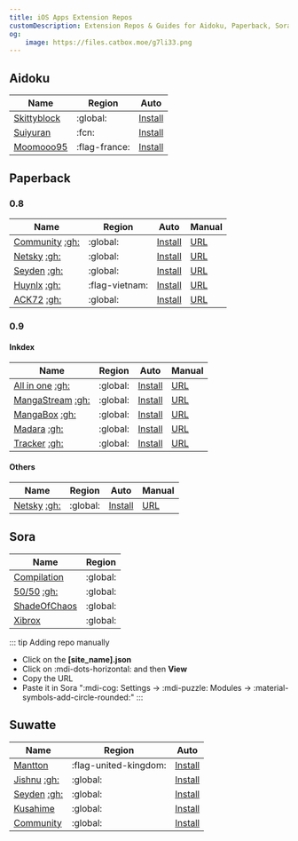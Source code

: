 ```yaml
---
title: iOS Apps Extension Repos
customDescription: Extension Repos & Guides for Aidoku, Paperback, Sora & Suwatte
og:
    image: https://files.catbox.moe/g7li33.png
---
```



<GradientCard title="Extension Repos" description="iOS Apps Extension Repos & Guides" theme="turquoise" variant="thin"/>

## Aidoku

| Name | Region | Auto |
| - | - | - |
| [Skittyblock](https://github.com/Skittyblock/aidoku-community-sources) | :global: | [Install](https://aidoku.app/add-source-list/?url=https://raw.githubusercontent.com/Skittyblock/aidoku-community-sources/gh-pages/) |
| [Suiyuran](https://github.com/suiyuran/aidoku-zh-sources) | :fcn: | [Install](https://aidoku.app/add-source-list/?url=https://raw.githubusercontent.com/suiyuran/aidoku-zh-sources/main/public/) |
| [Moomooo95](https://github.com/Moomooo95/aidoku-french-sources) | :flag-france: | [Install](https://aidoku.app/add-source-list/?url=https://raw.githubusercontent.com/Moomooo95/aidoku-french-sources/gh-pages/) |


## Paperback

### 0.8

| Name | Region | Auto | Manual |
| - | - | - | - |
| [Community](https://thenetsky.github.io/community-extensions/0.8/) [:gh:](https://github.com/TheNetsky/community-extensions) | :global: | [Install](paperback://addRepo?displayName=Paperback%20Community%20Extensions%20(0.8)&url=https%3A%2F%2Fthenetsky.github.io%2Fcommunity-extensions%2F0.8) | [URL](https://thenetsky.github.io/community-extensions/0.8) |
| [Netsky](https://thenetsky.github.io/netskys-extensions/0.8/) [:gh:](https://github.com/TheNetsky/netskys-extensions) | :global: | [Install](paperback://addRepo?displayName=Netsky%27s%20Extensions%20(0.8)&url=https%3A%2F%2Fthenetsky.github.io%2Fnetskys-extensions%2F0.8) | [URL](https://thenetsky.github.io/netskys-extensions/0.8/) |
| [Seyden](https://seyden.github.io/extensions-generic-0.8/mangastream/) [:gh:](https://github.com/Seyden/extensions-generic-0.8) | :global: | [Install](paperback://addRepo?displayName=MangaStream%20Generic%20(0.8)&url=https%3A%2F%2Fseyden.github.io%2Fextensions-generic-0.8%2Fmangastream) | [URL](https://seyden.github.io/extensions-generic-0.8/mangastream) |
| [Huynlx](https://huynlx.github.io/Extensions-Viet/) [:gh:](https://github.com/huynlx/Extensions-Viet) | :flag-vietnam: | [Install](https://paperback.moe/addRepo/?name=Vietnamese+Extensions+created+by+L%C3%8A+T%C3%94N+GI%E1%BA%A2&url=https%3A%2F%2Fhuynlx.github.io%2FExtensions-Viet%2F) | [URL](https://huynlx.github.io/Extensions-Viet/) |
| [ACK72](https://ack72.github.io/kavya-paperback/) [:gh:](https://github.com/ACK72/kavya-paperback) | :global: | [Install](paperback://addRepo?displayName=ACK72%27s%20Extensions&url=https%3A%2F%2Fack72.github.io%2Fkavya-paperback) | [URL](https://ack72.github.io/kavya-paperback) |

### 0.9

#### Inkdex

| Name | Region | Auto | Manual |
| - | - | - | - |
| [All in one](https://inkdex.github.io/) [:gh:](https://github.com/inkdex/extensions) | :global: | [Install](paperback://addRepo?displayName=Inkdex%20Extensions%20(0.9)&url=https%3A%2F%2Finkdex.github.io%2Fextensions%2F0.9%2Fstable) | [URL](https://inkdex.github.io/extensions/0.9/stable) |
| [MangaStream](https://inkdex.github.io/mangastream-extensions/0.9/stable/) [:gh:](https://inkdex.github.io/mangastream-extensions/0.9/stable/) | :global: | [Install](paperback://addRepo?displayName=MangaStream%20Extensions%20(0.9)&url=https://inkdex.github.io/mangastream-extensions/0.9/stable) | [URL](https://inkdex.github.io/mangastream-extensions/0.9/stable) |
| [MangaBox](https://inkdex.github.io/mangabox-extensions/0.9/stable/) [:gh:](https://github.com/inkdex/mangabox-extensions) | :global: | [Install](paperback://addRepo?displayName=MangaBox%20Extensions%20(0.9)&url=https://inkdex.github.io/mangabox-extensions/0.9/stable) | [URL](https://inkdex.github.io/mangabox-extensions/0.9/stable) |
| [Madara](https://inkdex.github.io/madara-extensions/0.9/stable/) [:gh:](https://github.com/inkdex/madara-extensions) | :global: | [Install](paperback://addRepo?displayName=Madara%20Extensions%20(0.9)&url=https://inkdex.github.io/madara-extensions/0.9/stable) | [URL](https://inkdex.github.io/madara-extensions/0.9/stable) |
| [Tracker](https://inkdex.github.io/tracker-extensions/0.9/stable/) [:gh:](https://github.com/inkdex/tracker-extensions) | :global: | [Install](paperback://addRepo?displayName=Tracker%20Extensions%20(0.9)&url=https://inkdex.github.io/tracker-extensions/0.9/stable) | [URL](https://inkdex.github.io/tracker-extensions/0.9/stable) |

#### Others

| Name | Region | Auto | Manual |
| - | - | - | - |
| [Netsky](https://thenetsky.github.io/netskys-extensions/0.9/) [:gh:](https://github.com/TheNetsky/netskys-extensions) | :global: | [Install](paperback://addRepo?displayName=Netsky%27s%20Extensions%20(0.9)&url=https://thenetsky.github.io/netskys-extensions/0.9) | [URL](https://thenetsky.github.io/netskys-extensions/0.9/) |

## Sora

| Name | Region |
| - | - |
| [Compilation](https://sora.jm26.net/library/) | :global: |
| [50/50](https://sora-modules.pages.dev/) [:gh:](https://github.com/50n50/sources) | :global: |
| [ShadeOfChaos](https://github.com/ShadeOfChaos/Sora-Modules) | :global: |
| [Xibrox](https://github.com/xibrox/sora-movie-module) | :global: |

::: tip Adding repo manually
- Click on the **[site_name].json**
- Click on :mdi-dots-horizontal: and then **View**
- Copy the URL
- Paste it in Sora ":mdi-cog: Settings -> :mdi-puzzle: Modules -> :material-symbols-add-circle-rounded:"
:::

## Suwatte

| Name | Region | Auto |
| - | - | - |
| [Mantton](https://aegir.mantton.com/) | :flag-united-kingdom: | [Install](suwatte://list?url=https://aegir.mantton.com) |
| [Jishnu](https://jishnusen.github.io/SuwatteSources/) [:gh:](https://github.com/jishnusen/SuwatteSources) | :global: | [Install](suwatte://list?url=https://jishnusen.github.io/SuwatteSources) |
| [Seyden](https://seyden.github.io/extensions-suwatte-generic-6.0/generic/) [:gh:](https://github.com/Seyden/extensions-suwatte-generic-6.0/tree/generic) | :global: | [Install](suwatte://list?url=https://seyden.github.io/extensions-suwatte-generic-6.0/generic) |
| [Kusahime](https://sources.kusahi.me/) | :global: | [Install](suwatte://list?url=https://sources.kusahi.me) |
| [Community](https://community.suwatte.app/) | :global: | [Install](suwatte://list?url=https://community.suwatte.app) |
